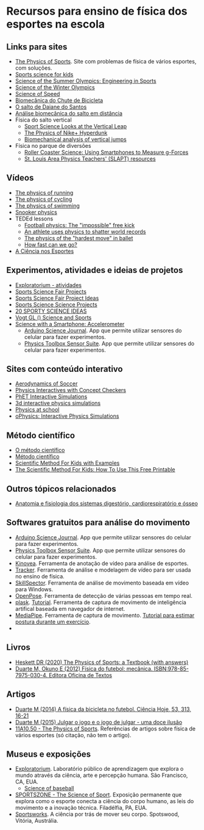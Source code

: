 # Recursos para ensino de física dos esportes na escola

Links para sites
----------------
- [The Physics of Sports](https://www.real-world-physics-problems.com/physics-of-sports.html). Site com problemas de física de vários esportes, com soluções.  
- [Sports science for kids](https://www.sciencekids.co.nz/sports.html)  
- [Science of the Summer Olympics: Engineering in Sports](https://www.nsf.gov/news/mmg/index.jsp?series_name=Science%20of%20the%20Summer%20Olympics:%20Engineering%20in%20Sports)  
- [Science of the Winter Olympics](https://www.nsf.gov/news/mmg/index.jsp?series_name=Science%20of%20the%20Winter%20Olympics)  
- [Science of Speed](https://www.nsf.gov/news/mmg/index.jsp?series_name=Science%20of%20Speed)  
- [Biomecânica do Chute de Bicicleta](https://bmclab.pesquisa.ufabc.edu.br/biomecanica-do-chute-de-bicicleta/)  
- [O salto de Daiane do Santos](https://bmclab.pesquisa.ufabc.edu.br/o-salto-de-daiane-do-santos/)  
- [Análise biomecânica do salto em distância](https://bmclab.pesquisa.ufabc.edu.br/analise-biomecanica-do-salto-em-distancia/)  
- Física do salto vertical  
  - [Sport Science Looks at the Vertical Leap](https://www.wired.com/2011/11/sport-science-looks-at-the-vertical-leap/)  
  - [The Physics of Nike+ Hyperdunk](https://www.wired.com/2012/09/the-physics-of-nike-hyperdunk-2/)  
  - [Biomechanical analysis of vertical jumps](https://nbviewer.org/github/BMClab/BMC/blob/master/notebooks/VerticalJump.ipynb)  
- Física no parque de diversões  
  - [Roller Coaster Science: Using Smartphones to Measure g-Forces](https://www.compadre.org/precollege/items/detail.cfm?ID=14180&Attached=1)  
  - [St. Louis Area Physics Teachers' (SLAPT) resources](https://www.slapt.org/resources/sixflags/)  

Vídeos
------
- [The physics of running](https://youtu.be/EE6z7YHe-aM)  
- [The physics of cycling](https://youtu.be/CwckQUPt0GE)  
- [The physics of swimming](https://youtu.be/RWvIJVtDVA8)  
- [Snooker physics](https://youtu.be/mmSkconZv8E)  
- TEDEd lessons
  - [Football physics: The "impossible" free kick](https://ed.ted.com/lessons/football-physics-the-impossible-free-kick-erez-garty)  
  - [An athlete uses physics to shatter world records](https://ed.ted.com/lessons/an-athlete-uses-physics-to-shatter-world-records-asaf-bar-yosef)  
  - [The physics of the "hardest move" in ballet](https://ed.ted.com/lessons/the-physics-of-the-hardest-move-in-ballet-arleen-sugano)  
  - [How fast can we go?](https://ed.ted.com/best_of_web/tjUwWS0i)  
- [A Ciência nos Esportes](https://youtu.be/XwOSVNEQl-s)  

Experimentos, atividades e ideias de projetos
-----------------------------------------------
- [Exploratorium - atividades](https://www.exploratorium.edu/baseball/activities.html)   
- [Sports Science Fair Projects](https://www.sciencekids.co.nz/projects/sports.html)  
- [Sports Science Fair Project Ideas](https://www.thoughtco.com/sports-science-fair-project-ideas-609052)  
- [Sports Science Science Projects](https://www.sciencebuddies.org/science-fair-projects/project-ideas/sports-science)  
- [20 SPORTY SCIENCE IDEAS](https://www.science-sparks.com/sports-science/)  
- [Vogt GL () Science and Sports](https://www.nasa.gov/pdf/591752main_Science-Sports.pdf)  
- [Science with a Smartphone: Accelerometer](https://www.scientificamerican.com/article/science-with-a-smartphone-accelerometer/)  
  - [Arduino Science Journal](https://www.arduino.cc/education/science-journal). App que permite utilizar sensores do celular para fazer experimentos.  
  - [Physics Toolbox Sensor Suite](https://play.google.com/store/apps/details?id=com.chrystianvieyra.physicstoolboxsuite). App que permite utilizar sensores do celular para fazer experimentos. 

Sites com conteúdo interativo  
-----------------------------
- [Aerodynamics of Soccer](https://www.grc.nasa.gov/www/k-12/airplane/soccer.html)  
- [Physics Interactives with Concept Checkers](https://www.physicsclassroom.com/Physics-Interactives)  
- [PhET Interactive Simulations](https://phet.colorado.edu/en/simulations/filter?subjects=motion&type=html,prototype)  
- [3d interactive physics simulations](https://www.new3jcn.com/simulation.html)  
- [Physics at school](https://www.vascak.cz/?id=1&language=en#kapitola0)  
- [oPhysics: Interactive Physics Simulations](https://ophysics.com/index.html) 

Método científico
-----------------
- [O método científico](https://pt.khanacademy.org/science/biology/intro-to-biology/science-of-biology/v/the-scientific-method)  
- [Método científico](https://escolakids.uol.com.br/ciencias/metodo-cientifico.htm)  
- [Scientific Method For Kids with Examples](https://littlebinsforlittlehands.com/using-scientific-method-experiments-kids/)  
- [The Scientific Method For Kids: How To Use This Free Printable](https://earlylearningideas.com/scientific-method-for-kids/)   
 
Outros tópicos relacionados
---------------------------
- [Anatomia e fisiologia dos sistemas digestório, cardiorespiratório e ósseo](https://pt.khanacademy.org/science/ciencias-em-energia-biologica-da-origem-a-utilizacao/x648e0227f5ed15e4:anatomia-e-fisiologia-envolvidas-com-as-praticas-esportivas)   

Softwares gratuitos para análise do movimento
---------------------------------------------
- [Arduino Science Journal](https://www.arduino.cc/education/science-journal). App que permite utilizar sensores do celular para fazer experimentos.  
- [Physics Toolbox Sensor Suite](https://play.google.com/store/apps/details?id=com.chrystianvieyra.physicstoolboxsuite). App que permite utilizar sensores do celular para fazer experimentos. 
- [Kinovea](https://www.kinovea.org/). Ferramenta de anotação de vídeo para análise de esportes.  
- [Tracker](https://physlets.org/tracker/). Ferramenta de análise e modelagem de vídeo para ser usada no ensino de física.
- [SkillSpector](https://en.freedownloadmanager.org/Windows-PC/SkillSpector-FREE.html). Ferramenta de análise de movimento baseada em vídeo para Windows.  
- [OpenPose](https://github.com/CMU-Perceptual-Computing-Lab/openpose). Ferramenta de detecção de várias pessoas em tempo real.  
- [plask](https://plask.ai/). [Tutorial](https://youtu.be/qLfrrtJNWP8). Ferramenta de captura de movimento de inteligência artifical baseada em navegador de internet.  
- [MediaPipe](https://google.github.io/mediapipe/). Ferramenta de captura de movimento. [Tutorial para estimar postura durante um exercício](https://youtu.be/5kaX3ta398w).
- 

Livros
------
- [Heskett DR (2020) The Physics of Sports: a Textbook (with answers)](https://digitalcommons.uri.edu/physicsofsports/67)  
- [Duarte M, Okuno E (2012) Física do futebol: mecânica. ISBN:978-85-7975-030-4. Editora Oficina de Textos](https://www.ofitexto.com.br/livro/fisica-do-futebol/)  

Artigos
-------
- [Duarte M (2014) A física da bicicleta no futebol. Ciência Hoje, 53, 313, 16-21](https://bmclab.pesquisa.ufabc.edu.br/pubs/ch14.pdf)  
- [Duarte M (2015) Julgar o jogo e o jogo de julgar - uma doce ilusão](https://bmclab.pesquisa.ufabc.edu.br/wp-content/uploads/2022/08/Julgar-o-jogo-e-o-jogo-de-julgar.pdf)  
- [11A10.50 - The Physics of Sports](https://instructional-resources.physics.uiowa.edu/demos/11a1050-physics-sports). Referências de artigos sobre física de vários esportes (só citação, não tem o artigo).   

Museus e exposições
-------------------
- [Exploratorium](https://www.exploratorium.edu/). Laboratório público de aprendizagem que explora o mundo através da ciência, arte e percepção humana. São Francisco, CA, EUA.   
  - [Science of baseball](https://www.exploratorium.edu/baseball/index.html)  
- [SPORTSZONE - The Science of Sport](https://www.fi.edu/exhibit/sportszone). Exposição permanente que explora como o esporte conecta a ciência do corpo humano, as leis do movimento e a inovação técnica. Filadélfia, PA, EUA.  
- [Sportsworks](https://museumsvictoria.com.au/scienceworks/whats-on/sportsworks/). A ciência por trás de mover seu corpo. Spotswood, Vitória, Austrália.
 
